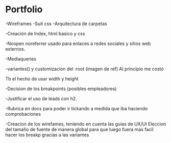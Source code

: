 # Portfolio

-Wireframes
-Suit css
-Arquitectura de carpetas 

-Creación de Index, html basico y css

-Noopen noreferrer usado para enlaces a redes sociales y sitios web externos.  

-Mediaqueries

-variantes() y customizacion del :root (imagen de ref)
Al principio me costó

Tb el hecho de usar width y height 

-Decision de los breakpoints (posibles empleadores)

-Justificar el uso de leads con h2. 

-Rubrica en docs para poder ir tickando a medida que iba haciendo comprobaciones


-Creacion de los wirefames, teniendo en cuenta las guias de UX/UI
Eleccion del tamaño de fuente de manera global 
para que luego fuera mas facil hacer los breakp gracias a las variantes



